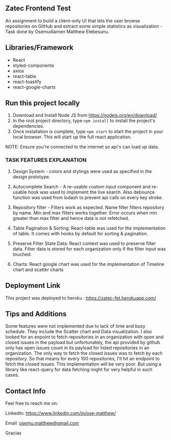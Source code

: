 ## Zatec Frontend Test

An assignment to build a client-only UI that lets the user browse repositories on GitHub and extract some simple statistics as visualization - Task done by Osemudiamen Matthew Elebesunu.

## Libraries/Framework

- React
- styled-components
- axios
- react-table
- react-toastify
- react-google-charts

## Run this project locally

1. Download and Install Node JS from https://nodejs.org/en/download/
2. In the root project directory, type `npm install` to install the project's dependencies.
3. Once installation is complete, type `npm start` to start the project in your local browser. This will start up the full react application.

NOTE: Ensure you're connected to the internet so api's can load up data.


### TASK FEATURES EXPLANATION

1. Design System - colors and stylings were used as specified in the design prototype. 

2. Autocomplete Search - A re-usable custom input component and re-usable hook was used to implement the live search. Also debounce function was used from lodash to prevent api calls on every key stroke.

3. Repository filter - Filters work as expected. Name filter filters repository by name. Min and max filters works together.  Error occurs when min greater than max filter and hence data is not refetched. 

4. Table Pagination & Sorting: React-table was used for the implementation of table. It comes with hooks by default for sorting & pagination.

5. Preserve Filter State Data: React context was used to preserve filter data. Filter data is stored for each organization only if the filter input was touched.

6. Charts: React google chart was used for the implementation of Timeline chart and scatter charts


## Deployment Link

This project was deployed to heroku : https://zatec-fet.herokuapp.com/

## Tips and Additions

Some features were not implemented due to lack of time and busy schedule. They include the Scatter chart and Data visualization. I also looked for an enpoint to fetch repositories in an organization with open and closed issues in the payload but unfortunately, the api provided by github only has open issues count in its payload for listed repositories in an organization. The only way to fetch the closed issues was to fetch by each repository. So that means for every 100 repositories, I'll hit an endpoint to fetch the closed issues. This implementation will be very poor. But using a library like react-query for data fetching might for very helpful in such cases.

## Contact Info

Feel free to reach me on:

LinkedIn: https://www.linkedin.com/in/ose-matthew/

Email: osemu.matthew@gmail.com

Gracias 

